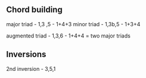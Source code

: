 ## Chord building ##

major triad - 1,3 ,5  - 1+4+3
minor triad - 1,3b,5 - 1+3+4

augmented triad - 1,3,6 - 1+4+4 = two major triads


## Inversions ##

2nd inversion - 3,5,1
